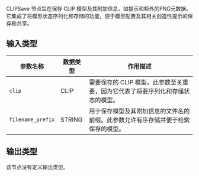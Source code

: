 CLIPSave 节点旨在保存 CLIP 模型及其附加信息，如提示和额外的PNG元数据。它集成了将模型状态序列化和存储的功能，便于模型配置及其相关创造性提示的保存和共享。

## 输入类型

| 参数名称 | 数据类型 | 作用描述                                       |
|----------|----------|-----------------------------------------------|
| `clip`   | CLIP     | 需要保存的 CLIP 模型。此参数至关重要，因为它代表了将要序列化和存储状态的模型。 |
| `filename_prefix` | STRING  | 用于保存模型及其附加信息的文件名的前缀。此参数允许有序存储并便于检索保存的模型。 |

## 输出类型
该节点没有定义输出类型。